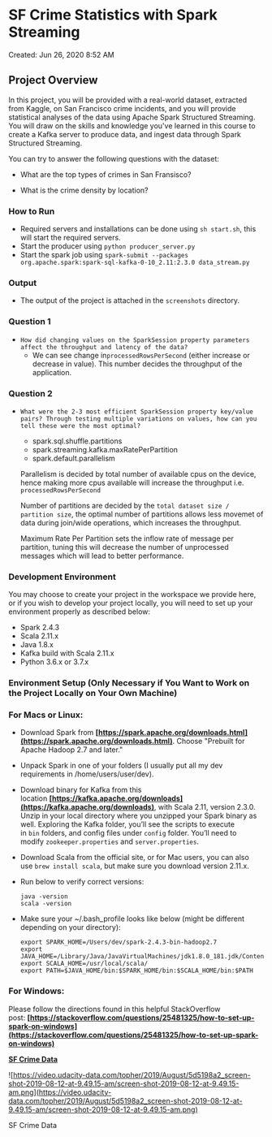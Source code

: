 # SF Crime Statistics with Spark Streaming

Created: Jun 26, 2020 8:52 AM

## **Project Overview**

In this project, you will be provided with a real-world dataset, extracted from Kaggle, on San Francisco crime incidents, and you will provide statistical analyses of the data using Apache Spark Structured Streaming. You will draw on the skills and knowledge you've learned in this course to create a Kafka server to produce data, and ingest data through Spark Structured Streaming.

You can try to answer the following questions with the dataset:

- What are the top types of crimes in San Fransisco?

- What is the crime density by location?

### **How to Run**
- Required servers and installations can be done using `sh start.sh`, this will start the required servers.
- Start the producer using `python producer_server.py`
- Start the spark job using `spark-submit --packages org.apache.spark:spark-sql-kafka-0-10_2.11:2.3.0 data_stream.py`

### **Output**
- The output of the project is attached in the `screenshots` directory.

### **Question 1**
- ```How did changing values on the SparkSession property parameters affect the throughput and latency of the data?```
    -  We can see change in`processedRowsPerSecond` (either increase or decrease in value). This number decides the throughput of the application.
### **Question 2**
- ```What were the 2-3 most efficient SparkSession property key/value pairs? Through testing multiple variations on values, how can you tell these were the most optimal? ```
    - spark.sql.shuffle.partitions
    - spark.streaming.kafka.maxRatePerPartition
    - spark.default.parallelism
    
    Parallelism is decided by total number of available cpus on the device, hence making more cpus available will increase the throughput i.e. `processedRowsPerSecond`
    
    Number of partitions are decided by the `total dataset size / partition size`, the optimal number of partitions allows less movemet of data during join/wide operations, which increases the throughput.
    
    Maximum Rate Per Partition sets the inflow rate of message per partition, tuning this will decrease the number of unprocessed messages which will lead to better performance.
    



### **Development Environment**

You may choose to create your project in the workspace we provide here, or if you wish to develop your project locally, you will need to set up your environment properly as described below:

- Spark 2.4.3
- Scala 2.11.x
- Java 1.8.x
- Kafka build with Scala 2.11.x
- Python 3.6.x or 3.7.x

### **Environment Setup (Only Necessary if You Want to Work on the Project Locally on Your Own Machine)**

### **For Macs or Linux:**

- Download Spark from **[https://spark.apache.org/downloads.html](https://spark.apache.org/downloads.html)**. Choose "Prebuilt for Apache Hadoop 2.7 and later."
- Unpack Spark in one of your folders (I usually put all my dev requirements in /home/users/user/dev).
- Download binary for Kafka from this location **[https://kafka.apache.org/downloads](https://kafka.apache.org/downloads)**, with Scala 2.11, version 2.3.0. Unzip in your local directory where you unzipped your Spark binary as well. Exploring the Kafka folder, you’ll see the scripts to execute in `bin` folders, and config files under `config` folder. You’ll need to modify `zookeeper.properties` and `server.properties`.
- Download Scala from the official site, or for Mac users, you can also use `brew install scala`, but make sure you download version 2.11.x.
- Run below to verify correct versions:

    ```
    java -version
    scala -version

    ```

- Make sure your ~/.bash_profile looks like below (might be different depending on your directory):

    ```
    export SPARK_HOME=/Users/dev/spark-2.4.3-bin-hadoop2.7
    export JAVA_HOME=/Library/Java/JavaVirtualMachines/jdk1.8.0_181.jdk/Contents/Home
    export SCALA_HOME=/usr/local/scala/
    export PATH=$JAVA_HOME/bin:$SPARK_HOME/bin:$SCALA_HOME/bin:$PATH

    ```

### **For Windows:**

Please follow the directions found in this helpful StackOverflow post: **[https://stackoverflow.com/questions/25481325/how-to-set-up-spark-on-windows](https://stackoverflow.com/questions/25481325/how-to-set-up-spark-on-windows)**

**[SF Crime Data](https://classroom.udacity.com/nanodegrees/nd029/parts/d3d2cbfa-dc05-44c3-8db8-84e1d931170d/modules/36ddbb88-7b71-4e78-983c-5a0890eb1ec2/lessons/9a62b3fd-3586-47a1-a1c9-5c727d4ec3b4/concepts/b8e5d5b1-6752-48be-a8de-a6ea4a63cfab#)**

![https://video.udacity-data.com/topher/2019/August/5d5198a2_screen-shot-2019-08-12-at-9.49.15-am/screen-shot-2019-08-12-at-9.49.15-am.png](https://video.udacity-data.com/topher/2019/August/5d5198a2_screen-shot-2019-08-12-at-9.49.15-am/screen-shot-2019-08-12-at-9.49.15-am.png)

SF Crime Data
